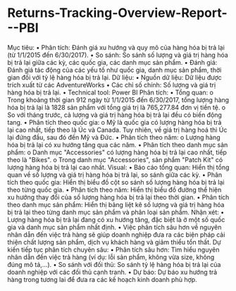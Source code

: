 # Returns-Tracking-Overview-Report---PBI
Mục tiêu:
•	Phân tích: Đánh giá xu hướng và quy mô của hàng hóa bị trả lại (từ 1/1/2015 đến 6/30/2017).
•	So sánh: So sánh số lượng và giá trị hàng hóa bị trả lại giữa các kỳ, các quốc gia, các danh mục sản phẩm.
•	Đánh giá: Đánh giá tác động của các yếu tố như quốc gia, danh mục sản phẩm, thời gian đối với tỷ lệ hàng hóa bị trả lại.
Dữ liệu:
•	Nguồn dữ liệu: Dữ liệu được trích xuất từ các AdventureWorks 
•	Các chỉ số chính: Số lượng và giá trị hàng hóa bị trả lại.
•	Technical tool: Power BI
Phân tích:
•	Tổng quan:
o	Trong khoảng thời gian 912 ngày từ 1/1/2015 đến 6/30/2017, tổng lượng hàng hóa bị trả lại là 1828 sản phẩm với tổng giá trị là 765,277.84 đơn vị tiền tệ.
o	So với tháng trước, cả lượng và giá trị hàng hóa bị trả lại đều có biến động tang.
•	Phân tích theo quốc gia:
o	Mỹ là quốc gia có lượng hàng hóa bị trả lại cao nhất, tiếp theo là Úc và Canada. Tuy nhiên, về giá trị hàng hoá thì Úc lại đứng đầu, sau đó đến Mỹ và Đức. 
•	Phân tích theo năm:
o	Lượng hàng hóa bị trả lại có xu hướng tăng qua các năm.
•	Phân tích theo danh mục sản phẩm:
o	Danh mục "Accessories"  có lượng hàng hóa bị trả lại cao nhất, tiếp theo là "Bikes".
o	Trong danh mục "Accessories", sản phẩm "Patch Kit"  có lượng hàng hóa bị trả lại cao nhất.
Visual:
•	Báo cáo tổng quan: Hiển thị tổng quan về số lượng và giá trị hàng hóa bị trả lại, so sánh giữa các kỳ.
•	Phân tích theo quốc gia: Hiển thị biểu đồ cột so sánh số lượng hàng hóa bị trả lại theo từng quốc gia.
•	Phân tích theo năm: Hiển thị biểu đồ đường thể hiện xu hướng thay đổi của số lượng hàng hóa bị trả lại theo thời gian.
•	Phân tích theo danh mục sản phẩm: Hiển thị bảng liệt kê số lượng và giá trị hàng hóa bị trả lại theo từng danh mục sản phẩm và phân loại sản phẩm.
Nhận xét:
•	Lượng hàng hóa bị trả lại đang có xu hướng tăng, đặc biệt là ở một số quốc gia và danh mục sản phẩm nhất định.
•	Việc phân tích sâu hơn về nguyên nhân dẫn đến việc trả hàng sẽ giúp doanh nghiệp đưa ra các biện pháp cải thiện chất lượng sản phẩm, dịch vụ khách hàng và giảm thiểu tổn thất.
Dự kiến tiếp tục phân tích chuyên sâu:
•	Phân tích sâu hơn: Tìm hiểu nguyên nhân dẫn đến việc trả hàng (ví dụ: lỗi sản phẩm, không vừa size, không đúng mô tả,...).
•	So sánh với đối thủ: So sánh tỷ lệ hàng hóa bị trả lại của doanh nghiệp với các đối thủ cạnh tranh.
•	Dự báo: Dự báo xu hướng trả hàng trong tương lai để đưa ra các kế hoạch kinh doanh phù hợp.
